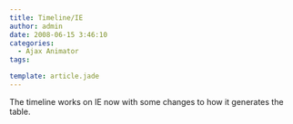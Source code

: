 ```yaml
---
title: Timeline/IE
author: admin
date: 2008-06-15 3:46:10
categories:
  - Ajax Animator
tags: 

template: article.jade
---
```


The timeline works on IE now with some changes to how it generates the table.
